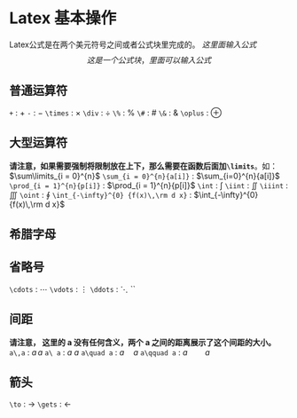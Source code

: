 # Latex 基本操作
Latex公式是在两个美元符号之间或者公式块里完成的。
$这里面输入公式$
$$
这是一个公式块，里面可以输入公式
$$
## 普通运算符
`+` : $+$
`-` : $-$
`\times` : $\times$
`\div` : $\div$ 
`\%` : $\%$
`\#` : $\#$
`\&` : $\&$
`\oplus` : $\oplus$

## 大型运算符
**请注意，如果需要强制将限制放在上下，那么需要在函数后面加`\limits`**。如：$\sum\limits_{i = 0}^{n}$
`\sum_{i = 0}^{n}{a[i]}` : $\sum_{i=0}^{n}{a[i]}$
`\prod_{i = 1}^{n}{p[i]}` : $\prod_{i = 1}^{n}{p[i]}$
`\int` : $\int$
`\iint` : $\iint$
`\iiint` : $\iiint$
`\oint` : $\oint$
`\int_{-\infty}^{0} {f(x)\,\rm d x}` : $\int_{-\infty}^{0} {f(x)\,\rm d x}$
## 希腊字母
## 省略号
`\cdots` : $\cdots$
`\vdots` : $\vdots$
`\ddots` : $\ddots$
``
## 间距
**请注意， 这里的 a 没有任何含义，两个 a 之间的距离展示了这个间距的大小。**
`a\,a` : $a\,a$
`a\ a` : $a\ a$
`a\quad a` : $a\quad a$
`a\qquad a` : $a\qquad a$
## 箭头
`\to` : $\to$
`\gets` : $\gets$
